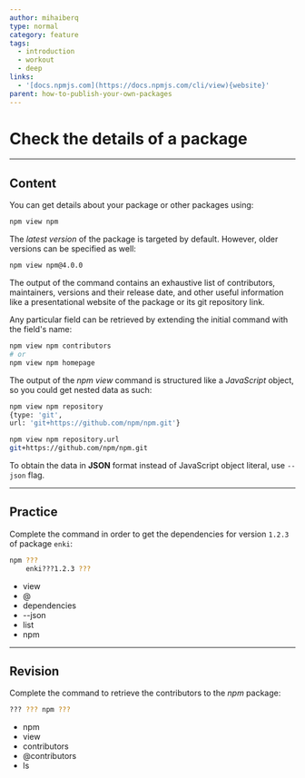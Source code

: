 ```yaml
---
author: mihaiberq
type: normal
category: feature
tags:
  - introduction
  - workout
  - deep
links:
  - '[docs.npmjs.com](https://docs.npmjs.com/cli/view){website}'
parent: how-to-publish-your-own-packages
---
```


# Check the details of a package


---

## Content

You can get details about your package or other packages using:

```bash
npm view npm
```

The *latest version* of the package is targeted by default. However, older versions can be specified as well:

```bash
npm view npm@4.0.0
```

The output of the command contains an exhaustive list of contributors, maintainers, versions and their release date, and other useful information like a presentational website of the package or its git repository link.

Any particular field can be retrieved by extending the initial command with the field's name:

```bash
npm view npm contributors
# or
npm view npm homepage
```

The output of the *npm view* command is structured like a *JavaScript* object, so you could get nested data as such:

```bash
npm view npm repository
{type: 'git',
url: 'git+https://github.com/npm/npm.git'}

npm view npm repository.url
git+https://github.com/npm/npm.git
```

To obtain the data in **JSON** format instead of JavaScript object literal, use `--json` flag.


---

## Practice

Complete the command in order to get the dependencies for version `1.2.3` of package `enki`:

```bash
npm ???
    enki???1.2.3 ???
```

* view
* @
* dependencies
* --json
* list
* npm


---

## Revision

Complete the command to retrieve the contributors to the *npm* package:

```bash
??? ??? npm ???
```

* npm
* view
* contributors
* @contributors
* ls
 
